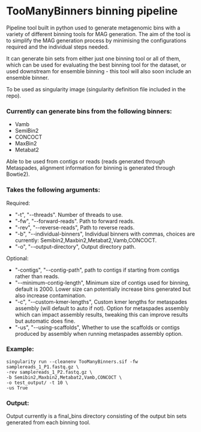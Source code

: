 # TooManyBinners binning pipeline

Pipeline tool built in python used to generate metagenomic bins with a variety of different binning tools for MAG generation. The aim of the tool is to simplify the MAG generation process by minimising the configurations required and the individual steps needed. 

It can generate bin sets from either just one binning tool or all of them, which can be used for evaluating the best binning tool for the dataset, or used downstream for ensemble binning - this tool will also soon include an ensemble binner.

To be used as singularity image (singularity definition file included in the repo).

### Currently can generate bins from the following binners:
- Vamb
- SemiBin2
- CONCOCT
- MaxBin2
- Metabat2

Able to be used from contigs or reads (reads generated through Metaspades, alignment information for binning is generated through Bowtie2).

### Takes the following arguments:
Required:
- "-t", "--threads". Number of threads to use.
- "-fw", "--forward-reads". Path to forward reads.
- "-rev", "--reverse-reads", Path to reverse reads.
- "-b", "--individual-binners", Individual binners with commas, choices are currently: Semibin2,Maxbin2,Metabat2,Vamb,CONCOCT.
- "-o", "--output-directory", Output directory path.

Optional:
- "-contigs", "--contig-path", path to contigs if starting from contigs rather than reads.
- "--minimum-contig-length", Minimum size of contigs used for binning, default is 2000. Lower size can potentially increase bins generated but also increase contamination.
- "-c", "--custom-kmer-lengths", Custom kmer lengths for metaspades assembly (will default to auto if not). Option for metaspades assembly which can impact assembly results, tweaking this can improve results but automatic does fine.
- "-us", "--using-scaffolds", Whether to use the scaffolds or contigs produced by assembly when running metaspades assembly option.

### Example:
```
singularity run --cleanenv TooManyBinners.sif -fw samplereads_1_P1.fastq.gz \
-rev samplereads_1_P2.fastq.gz \
-b Semibin2,Maxbin2,Metabat2,Vamb,CONCOCT \
-o test_output/ -t 10 \
-us True
```


### Output:
Output currently is a final_bins directory consisting of the output bin sets generated from each binning tool.